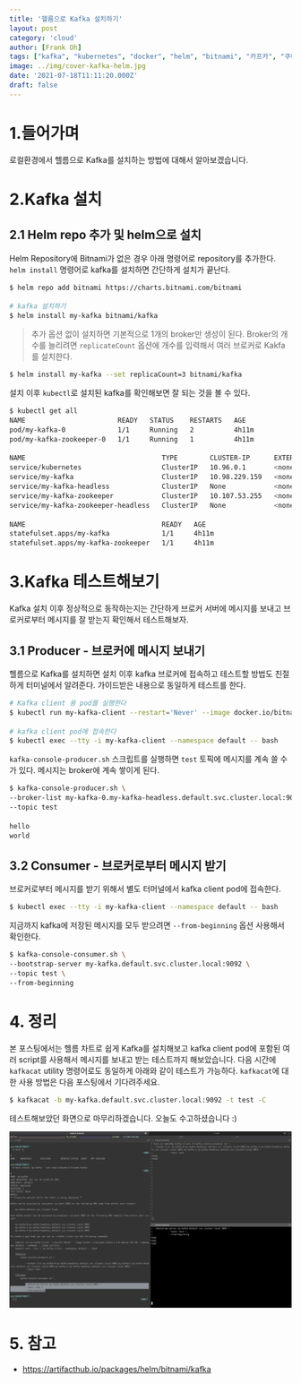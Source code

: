 ```yaml
---
title: '헬름으로 Kafka 설치하기'
layout: post
category: 'cloud'
author: [Frank Oh]
tags: ["kafka", "kubernetes", "docker", "helm", "bitnami", "카프카", "쿠버네티스", "헬름", "차트"]
image: ../img/cover-kafka-helm.jpg
date: '2021-07-18T11:11:20.000Z'
draft: false
---
```


# 1.들어가며

로컬환경에서 헬름으로 Kafka를 설치하는 방법에 대해서 알아보겠습니다. 

# 2.Kafka 설치

## 2.1 Helm repo 추가 및 helm으로 설치

Helm Repository에 Bitnami가 없은 경우 아래 명령어로 repository를 추가한다. `helm install` 명령어로 kafka를 설치하면 간단하게 설치가 끝난다. 

```bash
$ helm repo add bitnami https://charts.bitnami.com/bitnami

# kafka 설치하기
$ helm install my-kafka bitnami/kafka
```


> 추가 옵션 없이 설치하면 기본적으로 1개의 broker만 생성이 된다. Broker의 개수를 늘리려면 `replicateCount` 옵션에 개수를 입력해서 여러 브로커로 Kakfa를 설치한다. 

```bash
$ helm install my-kafka --set replicaCount=3 bitnami/kafka
```

설치 이후 `kubectl`로 설치된 kafka를 확인해보면 잘 되는 것을 볼 수 있다. 

```bash
$ kubectl get all
NAME                       READY   STATUS    RESTARTS   AGE
pod/my-kafka-0             1/1     Running   2          4h11m
pod/my-kafka-zookeeper-0   1/1     Running   1          4h11m

NAME                                  TYPE        CLUSTER-IP      EXTERNAL-IP   PORT(S)                      AGE
service/kubernetes                    ClusterIP   10.96.0.1       <none>        443/TCP                      4d22h
service/my-kafka                      ClusterIP   10.98.229.159   <none>        9092/TCP                     4h11m
service/my-kafka-headless             ClusterIP   None            <none>        9092/TCP,9093/TCP            4h11m
service/my-kafka-zookeeper            ClusterIP   10.107.53.255   <none>        2181/TCP,2888/TCP,3888/TCP   4h11m
service/my-kafka-zookeeper-headless   ClusterIP   None            <none>        2181/TCP,2888/TCP,3888/TCP   4h11m

NAME                                  READY   AGE
statefulset.apps/my-kafka             1/1     4h11m
statefulset.apps/my-kafka-zookeeper   1/1     4h11m
```

# 3.Kafka 테스트해보기

Kafka 설치 이후 정상적으로 동작하는지는 간단하게 브로커 서버에 메시지를 보내고 브로커로부터 메시지를 잘 받는지 확인해서 테스트해보자. 

## 3.1 Producer - 브로커에 메시지 보내기

헬름으로 Kafka를 설치하면 설치 이후 kafka 브로커에 접속하고 테스트할 방법도 친절하게 터미널에서 알려준다. 가이드받은 내용으로 동일하게 테스트를 한다. 

```bash
# Kafka client 용 pod를 실행한다
$ kubectl run my-kafka-client --restart='Never' --image docker.io/bitnami/kafka:2.7.0-debian-10-r109 --namespace default --command -- sleep infinity

# kafka client pod에 접속한다
$ kubectl exec --tty -i my-kafka-client --namespace default -- bash
```

`kafka-console-producer.sh` 스크립트를 실행하면 `test` 토픽에 메시지를 계속 쓸 수가 있다. 메시지는 broker에 계속 쌓이게 된다. 

```bash
$ kafka-console-producer.sh \
--broker-list my-kafka-0.my-kafka-headless.default.svc.cluster.local:9092 \
--topic test

hello
world
```



## 3.2 Consumer - 브로커로부터 메시지 받기

브로커로부터 메시지를 받기 위해서 별도 터머널에서 kafka client pod에 접속한다. 

```bash
$ kubectl exec --tty -i my-kafka-client --namespace default -- bash
```

지금까지 kafka에 저장된 메시지를 모두 받으려면 `--from-beginning` 옵션 사용해서 확인한다. 

```bash
$ kafka-console-consumer.sh \
--bootstrap-server my-kafka.default.svc.cluster.local:9092 \
--topic test \
--from-beginning
```

# 4. 정리

본 포스팅에서는 헬름 차트로 쉽게 Kafka를 설치해보고 kafka client pod에 포함된 여러 script를 사용해서 메시지를 보내고 받는 테스트까지 해보았습니다. 다음 시간에 `kafkacat` utility 명령어로도 동일하게 아래와 같이 테스트가 가능하다. `kafkacat`에 대한 사용 방법은 다음 포스팅에서 기다려주세요. 

```bash
$ kafkacat -b my-kafka.default.svc.cluster.local:9092 -t test -C
```

테스트해보았던 화면으로 마무리하겠습니다. 오늘도 수고하셨습니다 :)

![image-20210718110524](src/content/cloud/images/헬름으로-Kafka-설치하기/image-20210718110524.png)

# 5. 참고

- https://artifacthub.io/packages/helm/bitnami/kafka

